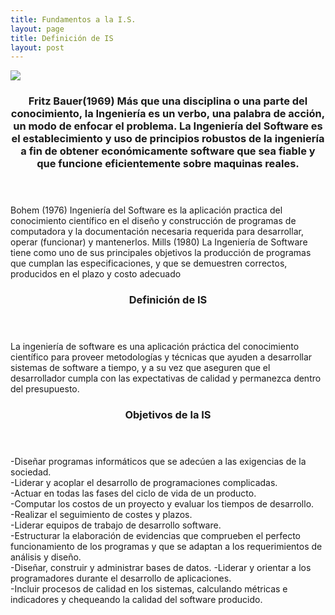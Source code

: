 ```yaml
---
title: Fundamentos a la I.S.
layout: page
title: Definición de IS 
layout: post
---
```

<div class="row">
      <div class="item">
        <a href="#" class="image fit"><img src="{{ 'assets/images/Fritz Bauer.jpg' | relative_url }}"  /></a>
            <header>
          <h3>Fritz Bauer(1969)
Más que una disciplina o una parte del conocimiento, la Ingeniería es un verbo, una palabra de acción, un modo de enfocar el problema.
La Ingeniería del Software es el establecimiento y uso de principios robustos de la ingeniería a fin de obtener económicamente software que sea fiable y que funcione eficientemente sobre maquinas reales.</h3>
        </header>
      </div>  
         Bohem (1976)    
Ingeniería del Software es la aplicación practica del conocimiento científico en el diseño y construcción de programas de computadora y la documentación necesaria requerida para desarrollar, operar (funcionar) y mantenerlos.     
        Mills (1980)    
 La Ingeniería de Software tiene como uno de sus principales objetivos la producción de programas que cumplan las especificaciones, y que   se demuestren correctos, producidos en el plazo y costo adecuado    
        
        

<header>
  <h3>Definición de IS </h3>
</header>

La ingeniería de software es una aplicación práctica del conocimiento científico para proveer metodologías y técnicas que ayuden a desarrollar sistemas de software a tiempo, y a su vez que aseguren que el desarrollador cumpla con las expectativas de calidad y permanezca dentro del presupuesto.  
<header>
  <h3>Objetivos de la IS</h3>
</header>

-Diseñar programas informáticos que se adecúen a las exigencias de la sociedad.   
-Liderar y acoplar el desarrollo de programaciones complicadas.  
-Actuar en todas las fases del ciclo de vida de un producto.  
-Computar los costos de un proyecto y evaluar los tiempos de desarrollo.  
-Realizar el seguimiento de costes y plazos.  
-Liderar equipos de trabajo de desarrollo software.  
-Estructurar la elaboración de evidencias que comprueben el perfecto funcionamiento de los programas y que se adaptan a los requerimientos de análisis y diseño.  
-Diseñar, construir y administrar bases de datos. 
-Liderar y orientar a los programadores durante el desarrollo de aplicaciones.  
-Incluir procesos de calidad en los sistemas, calculando métricas e indicadores y chequeando la calidad del software producido.  
